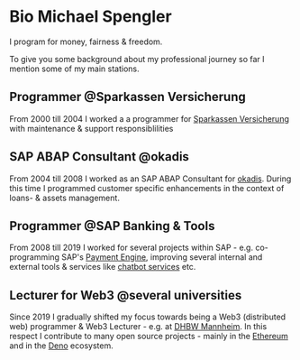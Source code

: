 # Bio Michael Spengler

I program for money, fairness & freedom.

To give you some background about my professional journey so far I mention some of my main stations.

## Programmer @Sparkassen Versicherung
From 2000 till 2004 I worked a a programmer for [Sparkassen Versicherung](https://www.sparkassenversicherung.de/) with 
maintenance & support responsiblilities

## SAP ABAP Consultant @okadis
From 2004 till 2008 I worked as an SAP ABAP Consultant for [okadis](https://okadis.de). During this time I programmed 
customer specific enhancements in the context of loans- & assets management. 

## Programmer @SAP Banking & Tools
From 2008 till 2019 I worked for several projects within SAP - e.g. co-programming SAP's [Payment Engine](https://help.sap.com/viewer/product/SAP_PAYMENT_ENGINE/9.0/en-US), 
improving several internal and external tools & services like [chatbot services](https://cai.tools.sap/) etc.

## Lecturer for Web3 @several universities
Since 2019 I gradually shifted my focus towards being a Web3 (distributed web) programmer & Web3 Lecturer - e.g. at [DHBW Mannheim](https://www.mannheim.dhbw.de/).
In this respect I contribute to many open source projects - mainly in the [Ethereum](https://ethereum.org/) and in the [Deno](https://deno.land/) ecosystem. 




